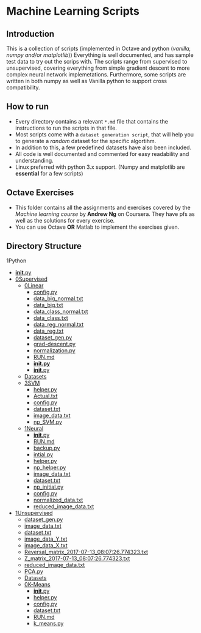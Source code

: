 # Machine Learning Scripts

## Introduction

This is a collection of scripts (implemented in Octave and python (_vanilla, numpy and/or matplotlib_)) 
Everything is well documented, and has sample test data to try out the scrips with. The scripts range from supervised to unsupervised, covering everything from simple gradient descent to more complex neural network implemetations.
Furthermore, some scripts are written in both numpy as well as Vanilla python to support cross compatibility.

## How to run

- Every directory contains a relevant `*.md` file that contains the instructions to run the scripts in that file. 
- Most scripts come with a `dataset generation script`, that will help you to generate a _random_ dataset for the specific algortihm.
- In addition to this, a few predefined datasets have also been included.
- All code is well documented and commented for easy readability and understanding.
- Linux preferred with python 3.x support. (Numpy and matplotlib are **essential** for a few scripts)

## Octave Exercises

- This folder contains all the assignments and exercises covered by the _Machine learning course_ by **Andrew Ng** on Coursera. They have pfs as well as the solutions for every exercise.
- You can use Octave **OR** Matlab to implement the exercises given.

## Directory Structure 

1Python
 * [__init__.py](1Python/__init__.py)
 * [0Supervised](1Python/0Supervised)
   * [0Linear](1Python/0Supervised/0Linear)
     * [config.py](1Python/0Supervised/0Linear/config.py)
     * [data_big_normal.txt](1Python/0Supervised/0Linear/data_big_normal.txt)
     * [data_big.txt](1Python/0Supervised/0Linear/data_big.txt)
     * [data_class_normal.txt](1Python/0Supervised/0Linear/data_class_normal.txt)
     * [data_class.txt](1Python/0Supervised/0Linear/data_class.txt)
     * [data_reg_normal.txt](1Python/0Supervised/0Linear/data_reg_normal.txt)
     * [data_reg.txt](1Python/0Supervised/0Linear/data_reg.txt)
     * [dataset_gen.py](1Python/0Supervised/0Linear/dataset_gen.py)
     * [grad-descent.py](1Python/0Supervised/0Linear/grad-descent.py)
     * [normalization.py](1Python/0Supervised/0Linear/normalization.py)
     * [RUN.md](1Python/0Supervised/0Linear/RUN.md)
     * [__init.py__](1Python/0Supervised/0Linear/__init.py__)
     * [__init__.py](1Python/0Supervised/0Linear/__init__.py)
   * [Datasets](1Python/0Supervised/Datasets)
   * [3SVM](1Python/0Supervised/3SVM)
     * [helper.py](1Python/0Supervised/3SVM/helper.py)
     * [Actual.txt](1Python/0Supervised/3SVM/Actual.txt)
     * [config.py](1Python/0Supervised/3SVM/config.py)
     * [dataset.txt](1Python/0Supervised/3SVM/dataset.txt)
     * [image_data.txt](1Python/0Supervised/3SVM/image_data.txt)
     * [np_SVM.py](1Python/0Supervised/3SVM/np_SVM.py)
   * [1Neural](1Python/0Supervised/1Neural)
	   * [__init__.py](1Python/0Supervised/1Neural/__init__.py)
	   * [RUN.md](1Python/0Supervised/1Neural/RUN.md)
	   * [backup.py](1Python/0Supervised/1Neural/backup.py)
	   * [intial.py](1Python/0Supervised/1Neural/intial.py)
	   * [helper.py](1Python/0Supervised/1Neural/helper.py)
	   * [np_helper.py](1Python/0Supervised/1Neural/np_helper.py)
	   * [image_data.txt](1Python/0Supervised/1Neural/image_data.txt)
	   * [dataset.txt](1Python/0Supervised/1Neural/dataset.txt)
	   * [np_initial.py](1Python/0Supervised/1Neural/np_initial.py)
	   * [config.py](1Python/0Supervised/1Neural/config.py)
	   * [normalized_data.txt](1Python/0Supervised/1Neural/normalized_data.txt)
	   * [reduced_image_data.txt](1Python/0Supervised/1Neural/reduced_image_data.txt)
 * [1Unsupervised](1Python/1Unsupervised)
     * [dataset_gen.py](1Python/1Unsupervised/dataset_gen.py)
     * [image_data.txt](1Python/1Unsupervised/image_data.txt)
     * [dataset.txt](1Python/1Unsupervised/dataset.txt)
     * [image_data_Y.txt](1Python/1Unsupervised/image_data_Y.txt)
     * [image_data_X.txt](1Python/1Unsupervised/image_data_X.txt)
     * [Reversal_matrix_2017-07-13_08:07:26.774323.txt](1Python/1Unsupervised/Reversal_matrix_2017-07-13_08:07:26.774323.txt)
     * [Z_matrix_2017-07-13_08:07:26.774323.txt](1Python/1Unsupervised/Z_matrix_2017-07-13_08:07:26.774323.txt)
     * [reduced_image_data.txt](1Python/1Unsupervised/reduced_image_data.txt)
     * [PCA.py](1Python/1Unsupervised/PCA.py)
     * [Datasets](1Python/1Unsupervised/Datasets)
     * [0K-Means](1Python/1Unsupervised/0K-Means)
         * [__init__.py](1Python/1Unsupervised/0K-Means/__init__.py)
         * [helper.py](1Python/1Unsupervised/0K-Means/helper.py)
         * [config.py](1Python/1Unsupervised/0K-Means/config.py)
         * [dataset.txt](1Python/1Unsupervised/0K-Means/dataset.txt)
         * [RUN.md](1Python/1Unsupervised/0K-Means/RUN.md)
         * [k_means.py](1Python/1Unsupervised/0K-Means/k_means.py)